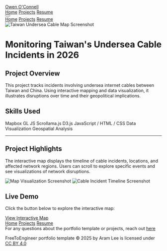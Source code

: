 <!DOCTYPE html>
<html lang="en">
<head>
  <meta charset="UTF-8">
  <meta name="viewport" content="width=device-width, initial-scale=1.0">
  
  <!-- Google Fonts & Font Awesome -->
  <link rel="preconnect" href="https://fonts.googleapis.com">
  <link rel="preconnect" href="https://fonts.gstatic.com" crossorigin>
  <link href="https://fonts.googleapis.com/css2?family=Poppins:wght@400;600&display=swap" rel="stylesheet">
  <link rel="stylesheet" href="https://cdnjs.cloudflare.com/ajax/libs/font-awesome/6.7.2/css/all.min.css" integrity="sha512-Evv84Mr4kqVGRNSgIGL/F/aIDqQb7xQ2vcrdIwxfjThSH8CSR7PBEakCr51Ck+w+/U6swU2Im1vVX0SVk9ABhg==" crossorigin="anonymous" referrerpolicy="no-referrer" />

  <!-- Local CSS -->
  <link rel="stylesheet" href="../../css/styles.css">
  <link rel="stylesheet" href="../../css/syntax.css">

  <title>Monitoring Taiwan's Undersea Cable Incidents</title>
</head>
<body>
  <!-- NAVBAR -->
  <nav>
    <div class="left">
      <a href="../../">Owen O'Connell</a>
    </div>
    <div class="right desktop-nav">
      <a href="../../"><span>Home</span></a>
      <a href="../../projects/"><span>Projects</span></a>
      <a href="https://drive.google.com/file/d/13Z3duVzh-gguPU5r03oJVEE6rV9rd3DS/view?usp=sharing" target="_blank" rel="noopener noreferrer"><span>Resume</span></a>
    </div>
    <button class="menu-toggle" aria-label="Toggle menu">
      <i class="fa fa-bars fa-2x"></i>
    </button>
    <div class="mobile-nav">
      <a href="../../"><span>Home</span></a>
      <a href="../../projects/"><span>Projects</span></a>
      <a href="https://drive.google.com/file/d/13Z3duVzh-gguPU5r03oJVEE6rV9rd3DS/view?usp=sharing" target="_blank" rel="noopener noreferrer"><span>Resume</span></a>
    </div>
  </nav>

  <!-- PROJECT CONTENT -->
  <div class="page">
    <div class="post-view">
      <div class="summary">
        <img src="screenshot1.jpg" alt="Taiwan Undersea Cable Map Screenshot">
        <div class="title-header">
          <h1>Monitoring Taiwan's Undersea Cable Incidents in 2026</h1>
        </div>
        <div class="project-description">
          <h2>Project Overview</h2>
          <p>This project tracks incidents involving undersea internet cables between Taiwan and China. Using interactive mapping and data visualization, it illustrates disruptions over time and their geopolitical implications.</p>
        </div>
        <div class="skills-card">
          <h2>Skills Used</h2>
          <div class="skills-list">
            <span class="skill">Mapbox GL JS</span>
            <span class="skill">Scrollama.js</span>
            <span class="skill">D3.js</span>
            <span class="skill">JavaScript / HTML / CSS</span>
            <span class="skill">Data Visualization</span>
            <span class="skill">Geospatial Analysis</span>
          </div>
        </div>
      </div>
      <div class="content">
        <hr />
        <h2>Project Highlights</h2>
        <p>The interactive map displays the timeline of cable incidents, locations, and affected network regions. Users can scroll to explore specific events and see visualizations of network disruptions.</p>
        <div class="image-gallery" style="--gallery-height: 400px;">
          <img src="screenshot2.png" alt="Map Visualization Screenshot" loading="lazy">
          <img src="screenshot3.png" alt="Cable Incident Timeline Screenshot" loading="lazy">
        </div>
        <h2>Live Demo</h2>
        <p>Click the button below to explore the interactive map:</p>
        <a href="https://oukangneng.github.io/taiwan-cables-map/" target="_blank" class="project-link">View Interactive Map</a>
      </div>
    </div>
  </div>

  <!-- FOOTER -->
  <footer>
    <div class="footer-content">
      <div class="links">
        <a href="../../"><span>Home</span></a>
        <a href="../../projects/"><span>Projects</span></a>
        <a href="https://drive.google.com/file/d/13Z3duVzh-gguPU5r03oJVEE6rV9rd3DS/view?usp=sharing" target="_blank" rel="noopener noreferrer"><span>Resume</span></a>
      </div>
    </div>
    <div class="license">
      <span>For any questions about the portfolio template or projects, reach out <a class="help" href="https://createdotshow.com">here</a></span>
      <p>FreeToEngineer portfolio template © 2025 by Aram Lee is licensed under <a href="https://creativecommons.org/licenses/by/4.0/?ref=chooser-v1">CC BY 4.0</a></p>
    </div>
  </footer>

  <script src="../../assets/js/script.js" defer></script>
</body>
</html>
